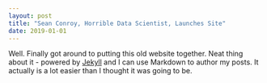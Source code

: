 ```yaml
---
layout: post
title: "Sean Conroy, Horrible Data Scientist, Launches Site"
date: 2019-01-01
---
```


Well. Finally got around to putting this old website together. Neat thing about it - powered by [Jekyll](http://jekyllrb.com) and I can use Markdown to author my posts. It actually is a lot easier than I thought it was going to be.
